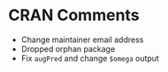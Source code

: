 # CRAN Comments

- Change maintainer email address
- Dropped orphan package
- Fix `augPred` and change `$omega` output
